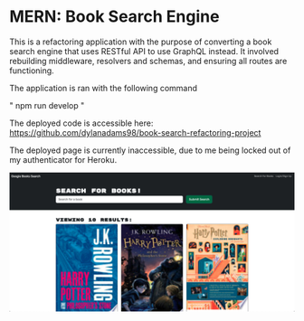 # MERN: Book Search Engine

This is a refactoring application with the purpose of converting a book search engine that uses RESTful API to use GraphQL instead. It involved rebuilding middleware, resolvers and schemas, and ensuring all routes are functioning.

The application is ran with the following command

" npm run develop "

The deployed code is accessible here: https://github.com/dylanadams98/book-search-refactoring-project

The deployed page is currently inaccessible, due to me being locked out of my authenticator for Heroku.

![Project Screenshot](<Screenshot 2023-09-19 at 22.54.44.png>)